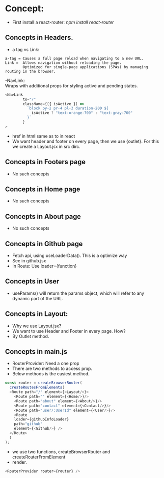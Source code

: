 # Concept:

- First install a react-router: _npm install react-router_

## Concepts in Headers.
- a tag vs Link:
```
a-tag = Causes a full page reload when navigating to a new URL.
Link =  Allows navigation without reloading the page.
        Optimized for single-page applications (SPAs) by managing routing in the browser.
```

-NavLink:  
Wraps <Link> with additional props for styling active and pending states.
```javascript
<NavLink
        to="/"
        className={({ isActive }) =>
          `block py-2 pr-4 pl-3 duration-200 ${
            isActive ? "text-orange-700" : "text-gray-700"
          }`
        }
>
```
- href in html same as to in react
- We want header and footer on every page, then we use {outlet}. For this we create a Layout.jsx in src dirc.

## Concepts in Footers page
- No such concepts

## Concepts in Home page
- No such concepts

## Concepts in About page
- No such concepts

## Concepts in Github page
- Fetch api, using useLoaderData(). This is a optimize way
- See in github.jsx
- In Route: Use loader={function}

## Concepts in User
- useParams() will return the params object, which will refer to any dynamic part of the URL.

## Concepts in Layout:
- Why we use Layout.jsx?
- We want to use Header and Footer in every page. How?
- By Outlet method.

## Concepts in main.js
- RouterProvider: Need a one prop
- There are two methods to access prop.
- Below methods is the easiest method.
```javascript
const router = createBrowserRouter(
  createRoutesFromElements(
  <Route path="/" element={<Layout/>}>
    <Route path="" element={<Home/>}/>
    <Route path="about" element={<About/>}/>
    <Route path="contact" element={<Contact/>}/>
    <Route path="user/:UserId" element={<User/>}/>
    <Route 
    loader={githubInfoLoader}
    path="github" 
    element={<Github/>} />
  </Route>
  )
);
```
- we use two functions, createBrowserRouter and createRouterFromElement
- render.
```javascript
<RouterProvider router={router} />
```